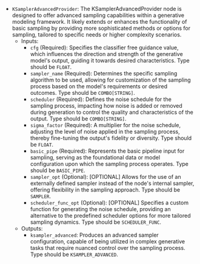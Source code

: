 - `KSamplerAdvancedProvider`: The KSamplerAdvancedProvider node is designed to offer advanced sampling capabilities within a generative modeling framework. It likely extends or enhances the functionality of basic sampling by providing more sophisticated methods or options for sampling, tailored to specific needs or higher complexity scenarios.
    - Inputs:
        - `cfg` (Required): Specifies the classifier free guidance value, which influences the direction and strength of the generative model's output, guiding it towards desired characteristics. Type should be `FLOAT`.
        - `sampler_name` (Required): Determines the specific sampling algorithm to be used, allowing for customization of the sampling process based on the model's requirements or desired outcomes. Type should be `COMBO[STRING]`.
        - `scheduler` (Required): Defines the noise schedule for the sampling process, impacting how noise is added or removed during generation to control the quality and characteristics of the output. Type should be `COMBO[STRING]`.
        - `sigma_factor` (Required): A multiplier for the noise schedule, adjusting the level of noise applied in the sampling process, thereby fine-tuning the output's fidelity or diversity. Type should be `FLOAT`.
        - `basic_pipe` (Required): Represents the basic pipeline input for sampling, serving as the foundational data or model configuration upon which the sampling process operates. Type should be `BASIC_PIPE`.
        - `sampler_opt` (Optional): [OPTIONAL] Allows for the use of an externally defined sampler instead of the node's internal sampler, offering flexibility in the sampling approach. Type should be `SAMPLER`.
        - `scheduler_func_opt` (Optional): [OPTIONAL] Specifies a custom function for generating the noise schedule, providing an alternative to the predefined scheduler options for more tailored sampling dynamics. Type should be `SCHEDULER_FUNC`.
    - Outputs:
        - `ksampler_advanced`: Produces an advanced sampler configuration, capable of being utilized in complex generative tasks that require nuanced control over the sampling process. Type should be `KSAMPLER_ADVANCED`.
